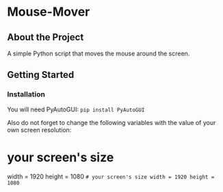 # Mouse-Mover
## About the Project

A simple Python script that moves the mouse around the screen.

## Getting Started

### Installation

You will need PyAutoGUI:
    ```
    pip install PyAutoGUI
    ```
    
Also do not forget to change the following variables with the value of your own screen resolution:
# your screen's size
width = 1920
height = 1080
    ```
    # your screen's size
    width = 1920
    height = 1080
    ```
